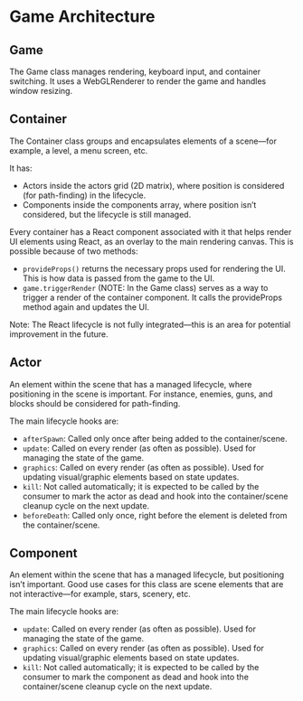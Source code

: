 # Game Architecture

## Game

The Game class manages rendering, keyboard input, and container switching. It uses a WebGLRenderer to render the game and handles window resizing.

## Container

The Container class groups and encapsulates elements of a scene—for example, a level, a menu screen, etc.

It has:

- Actors inside the actors grid (2D matrix), where position is considered (for path-finding) in the lifecycle.
- Components inside the components array, where position isn’t considered, but the lifecycle is still managed.

Every container has a React component associated with it that helps render UI elements using React, as an overlay to the main rendering canvas. This is possible because of two methods:

- `provideProps()` returns the necessary props used for rendering the UI. This is how data is passed from the game to the UI.
- `game.triggerRender` (NOTE: In the Game class) serves as a way to trigger a render of the container component. It calls the provideProps method again and updates the UI.

Note: The React lifecycle is not fully integrated—this is an area for potential improvement in the future.

## Actor

An element within the scene that has a managed lifecycle, where positioning in the scene is important. For instance, enemies, guns, and blocks should be considered for path-finding.

The main lifecycle hooks are:

- `afterSpawn`: Called only once after being added to the container/scene.
- `update`: Called on every render (as often as possible). Used for managing the state of the game.
- `graphics`: Called on every render (as often as possible). Used for updating visual/graphic elements based on state updates.
- `kill`: Not called automatically; it is expected to be called by the consumer to mark the actor as dead and hook into the container/scene cleanup cycle on the next update.
- `beforeDeath`: Called only once, right before the element is deleted from the container/scene.

## Component

An element within the scene that has a managed lifecycle, but positioning isn’t important. Good use cases for this class are scene elements that are not interactive—for example, stars, scenery, etc.

The main lifecycle hooks are:

- `update`: Called on every render (as often as possible). Used for managing the state of the game.
- `graphics`: Called on every render (as often as possible). Used for updating visual/graphic elements based on state updates.
- `kill`: Not called automatically; it is expected to be called by the consumer to mark the component as dead and hook into the container/scene cleanup cycle on the next update.
